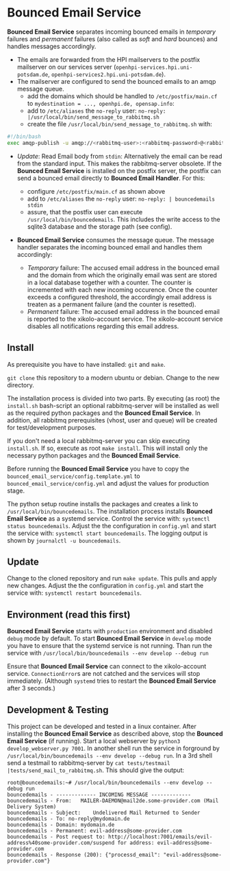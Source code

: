 # Bounced Email Service

__Bounced Email Service__ separates incoming bounced emails in _temporary_
failures and _permanent_ failures (also called as _soft_ and _hard_ bounces) and
handles messages accordingly.

- The emails are forwarded from the HPI mailservers to the postfix mailserver on
  our services server (`openhpi-services.hpi.uni-potsdam.de`,
  `openhpi-services2.hpi.uni-potsdam.de`).
- The mailserver are configured to send the bounced emails to an amqp message
  queue.
  - add the domains which should be handled to `/etc/postfix/main.cf` to
      `mydestination = ..., openhpi.de, opensap.info`:
  - add to `/etc/aliases` the `no-reply` user: `no-reply:
      |/usr/local/bin/send_message_to_rabbitmq.sh`
  - create the file `/usr/local/bin/send_message_to_rabbitmq.sh` with:

```bash
#!/bin/bash
exec amqp-publish -u amqp://<rabbitmq-user>:<rabbitmq-password>@<rabbitmq-server>/%2fbouncedemails -r "bouncedemails"
```

- _Update_: Read Email body from `stdin`:
  Alternatively the email can be read from the standard input. This makes the
  rabbitmq-server obsolete. If the __Bounced Email Service__ is installed on the
  postfix server, the postfix can send a bounced email directly to __Bounced
  Email Handler__. For this:
  - configure `/etc/postfix/main.cf` as shown above
  - add to `/etc/aliases` the `no-reply` user: `no-reply: | bouncedemails stdin`
  - assure, that the postfix user can execute `/usr/local/bin/bouncedemails`.
    This includes the write access to the sqlite3 database and the storage path
    (see config).

- __Bounced Email Service__ consumes the message queue. The message handler
  separates the incoming bounced email and handles them accordingly:
  - _Temporary_ failure: The accused email address in the bounced email and the
    domain from which the originally email was sent are stored in a local
    database together with a counter. The counter is incremented with each new
    incoming occurence. Once the counter exceeds a configured threshold, the
    accordingly email address is treaten as a permanent failure (and the counter
    is resetted).
  - _Permanent_ failure: The accused email address in the bounced email is
    reported to the xikolo-account service. The xikolo-account service disables
    all notifications regarding this email address.

## Install

As prerequisite you have to have installed: `git` and `make`.

`git clone` this repository to a modern ubuntu or debian. Change to the new
directory.

The installation process is divided into two parts. By executing (as root) the
`install.sh` bash-script an optional rabbitmq-server will be installed as well
as the required python packages and the __Bounced Email Service__. In addition,
all rabbitmq prerequisites (vhost, user and queue) will be created for
test/development purposes.

If you don't need a local rabbitmq-server you can skip executing `install.sh`.
If so, execute as root `make install`. This will install only the necessary
python packages and the __Bounced Email Service__.

Before running the __Bounced Email Service__ you have to copy the
`bounced_email_service/config.template.yml` to
`bounced_email_service/config.yml` and adjust the values for production stage.

The python setup routine installs the packages and creates a link to
`/usr/local/bin/bouncedemails`. The installation process installs __Bounced
Email Service__ as a systemd service. Control the service with: `systemctl
status bouncedemails`. Adjust the the configuration in `config.yml` and start
the service with: `systemctl start bouncedemails`. The logging output is shown
by `journalctl -u bouncedemails`.

## Update

Change to the cloned repository and run `make update`. This pulls and apply new
changes. Adjust the the configuration in `config.yml` and start the service
with: `systemctl restart bouncedemails`.

## Environment (read this first)

__Bounced Email Service__ starts with `production` environment and disabled
`debug` mode by default. To start __Bounced Email Service__ in `develop` mode
you have to ensure that the systemd service is not running. Than run the service
with `/usr/local/bin/bouncedemails --env develop --debug run`

Ensure that __Bounced Email Service__ can connect to the xikolo-account service.
`ConnectionError`s are not catched and the services will stop immediately.
(Although `systemd` tries to restart the __Bounced Email Service__ after 3
seconds.)

## Development & Testing

This project can be developed and tested in a linux container. After installing the __Bounced Email Service__ as described above, stop the __Bounced Email Service__ (if running). Start a local webserver by `python3 develop_webserver.py 7001`. In another shell run the service in forground by `/usr/local/bin/bouncedemails --env develop --debug run`. In a 3rd shell send a testmail to rabbitmq-server by `cat tests/testmail |tests/send_mail_to_rabbitmq.sh`. This should give the output:
~~~
root@bouncedemails:~# /usr/local/bin/bouncedemails --env develop --debug run
bouncedemails - ------------- INCOMING MESSAGE -------------
bouncedemails - From:	MAILER-DAEMON@mail2de.some-provider.com (Mail Delivery System)
bouncedemails - Subject:	Undelivered Mail Returned to Sender
bouncedemails - To:	no-reply@mydomain.de
bouncedemails - Domain: mydomain.de
bouncedemails - Permanent: evil-address@some-provider.com
bouncedemails - Post request to: http://localhost:7001/emails/evil-address%40some-provider.com/suspend for address: evil-address@some-provider.com
bouncedemails - Response (200): {"processd_email": "evil-address@some-provider.com"} 
~~~
